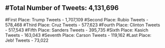 #Total Number of Tweets: 4,131,696 
---
#First Place: Trump Tweets - 1,707,109
#Second Place: Rubio Tweets - 578,468
#Third Place: Cruz Tweets - 577,623
#Fourth Place: Clinton Tweets - 517,543
#Fifth Place: Sanders Tweets - 395,735
#Sixth Place: Kasich Tweets - 163,043
#Seventh Place: Carson Tweets - 119,162
#Last Place: Jeb! Tweets - 73,022
